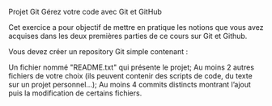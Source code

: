 Projet Git
Gérez votre code avec Git et GitHub 

Cet exercice a pour objectif de mettre en pratique les notions que vous avez acquises dans les deux premières parties de ce cours sur Git et Github.

Vous devez créer un repository Git simple contenant :

Un fichier nommé "README.txt" qui présente le projet;
Au moins 2 autres fichiers de votre choix (ils peuvent contenir des scripts de code, du texte sur un projet personnel...);
Au moins 4 commits distincts montrant l’ajout puis la modification de certains fichiers.